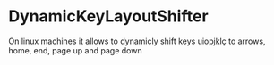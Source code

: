 DynamicKeyLayoutShifter
=======================

On linux machines it allows to dynamicly shift keys uiopjklç to arrows, home, end, page up and page down
